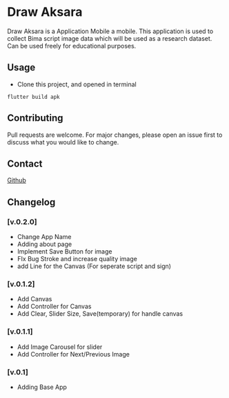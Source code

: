 # Draw Aksara

Draw Aksara is a Application Mobile a mobile. This application is used to collect Bima script image data which will be used as a research dataset. Can be used freely for educational purposes.

## Usage
- Clone this project, and opened in terminal
```terminal
flutter build apk
```

## Contributing
Pull requests are welcome. For major changes, please open an issue first to discuss what you would like to change.

## Contact
[Github](https://github.com/NaufalRizqullah)

## Changelog

### [v.0.2.0]
- Change App Name
- Adding about page
- Implement Save Button for image
- FIx Bug Stroke and increase quality image
- add Line for the Canvas (For seperate script and sign)

### [v.0.1.2]
- Add Canvas
- Add Controller for Canvas
- Add Clear, Slider Size, Save(temporary) for handle canvas

### [v.0.1.1]
- Add Image Carousel for slider
- Add Controller for Next/Previous Image

### [v.0.1]
- Adding Base App


